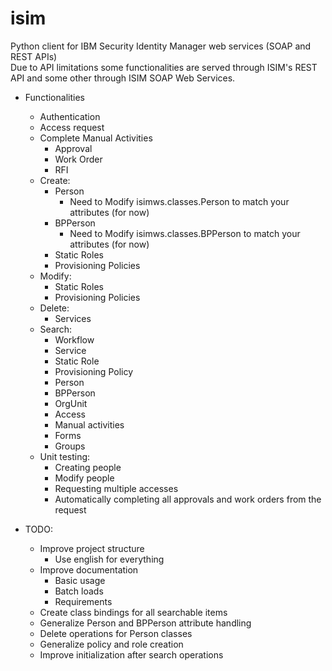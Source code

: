 # isim
Python client for IBM Security Identity Manager web services (SOAP and REST APIs) <br>
Due to API limitations some functionalities are served through ISIM's REST API and some other through ISIM SOAP Web Services. 

- Functionalities
    - Authentication
    - Access request
    - Complete Manual Activities
        - Approval
        - Work Order
        - RFI
    - Create:
        - Person
            - Need to Modify isimws.classes.Person to match your attributes (for now)
        - BPPerson
            - Need to Modify isimws.classes.BPPerson to match your attributes (for now)
        - Static Roles
        - Provisioning Policies
    - Modify:
        - Static Roles
        - Provisioning Policies
    - Delete:
        - Services
    - Search: 
        - Workflow
        - Service
        - Static Role
        - Provisioning Policy
        - Person
        - BPPerson
        - OrgUnit
        - Access
        - Manual activities
        - Forms
        - Groups
    - Unit testing:
        - Creating people
        - Modify people
        - Requesting multiple accesses
        - Automatically completing all approvals and work orders from the request

- TODO:
    - Improve project structure
        - Use english for everything
    - Improve documentation
        - Basic usage
        - Batch loads
        - Requirements
    - Create class bindings for all searchable items
    - Generalize Person and BPPerson attribute handling
    - Delete operations for Person classes
    - Generalize policy and role creation
    - Improve initialization after search operations
